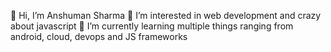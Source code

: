 👋 Hi, I’m Anshuman Sharma
👀 I’m interested in web development and crazy about javascript
🌱 I’m currently learning multiple things ranging from android, cloud, devops and JS frameworks

<!---
bb-mm-anshuman/bb-mm-anshuman is a ✨ special ✨ repository because its `README.md` (this file) appears on your GitHub profile.
You can click the Preview link to take a look at your changes.
--->
